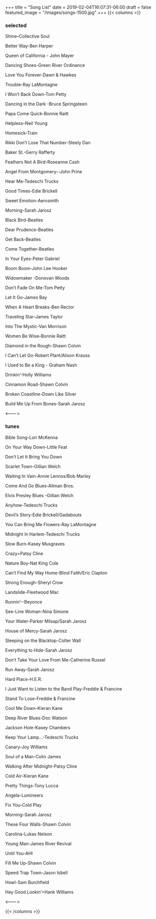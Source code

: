 +++
title = "Song List"
date = 2019-02-04T16:07:31-06:00
draft = false
featured_image = "/images/songs-1500.jpg"
+++
{{< columns >}} <!-- begin columns block -->
### selected
Shine–Collective Soul

Better Way-Ben Harper

Queen of California	- John Mayer

Dancing Shoes-Green River Ordinance

Love You Forever-Dawn & Hawkes

Trouble-Ray LaMontagne

I Won’t Back Down-Tom Petty

Dancing in the Dark	-Bruce Springsteen

Papa Come Quick-Bonnie Raitt

Helpless–Neil Young

Homesick-Train

Rikki Don’t Lose That Number-Steely Dan

Baker St.-Gerry Rafferty

Feathers Not A Bird-Roseanne Cash	

Angel From Montgomery--John Prine

Hear Me-Tedeschi Trucks

Good Times-Edie Brickell

Sweet Emotion-Aerosmith

Morning-Sarah Jarosz

Black Bird-Beatles

Dear Prudence-Beatles

Get Back-Beatles

Come Together-Beatles

In Your Eyes-Peter Gabriel

Boom Boom-John Lee Hooker

Widowmaker	-Donovan Woods

Don’t Fade On Me-Tom Petty

Let It Go-James Bay

When A Heart Breaks-Ben Rector

Traveling Star-James Taylor

Into The Mystic-Van Morrison

Women Be Wise–Bonnie Raitt

Diamond in the Rough-Shawn Colvin

I Can’t Let Go-Robert Plant/Alison Krauss

I Used to Be a King	- Graham Nash

Drinkin’-Holly Williams

Cinnamon Road-Shawn Colvin

Broken Coastline-Down Like Silver

Build Me Up From Bones-Sarah Jarosz





<---> <!-- magic separator, between columns -->

### tunes
Bible Song-Lori McKenna

On Your Way Down-Little Feat

Don’t Let It Bring You Down

Scarlet Town-Gillian Welch

Waiting In Vain-Annie Lennox/Bob Marley

Come And Go Blues-Allman Bros.

Elvis Presley Blues -Gillian Welch  

Anyhow-Tedeschi Trucks

Devil’s Story-Edie Brickell/Gadabouts

You Can Bring Me Flowers-Ray LaMontagne

Midnight In Harlem-Tedeschi Trucks

Slow Burn-Kasey Musgraves

Crazy=Patsy Cline

Nature Boy-Nat King Cole	

Can’t Find My Way Home-Blind Faith/Eric Clapton

Strong Enough-Sheryl Crow

Landslide-Fleetwood Mac

Runnin’--Beyonce

See-Line Woman-Nina Simone

Your Water-Parker Milsap/Sarah Jarosz 

House of Mercy-Sarah Jarosz

Sleeping on the Blacktop-Colter Wall

Everything to Hide-Sarah Jarosz

Don’t Take Your Love From Me-Catherine Russel		

Run Away-Sarah Jarosz

Hard Place-H.E.R.

I Just Want to Listen to the Band Play-Freddie & Francine

Stand To Lose-Freddie & Francine

Cool Me Down-Kieran Kane

Deep River Blues-Doc Watson

Jackson Hole-Kasey Chambers

Keep Your Lamp…-Tedeschi Trucks

Canary-Joy Williams

Soul of a Man-Colin James

Walking After Midnight-Patsy Cline

Cold Air-Kieran Kane

Pretty Things-Tony Lucca

Angela-Lumineers

Fix You-Cold Play

Morning–Sarah Jarosz

These Four Walls-Shawn Colvin

Carolina-Lukas Nelson

Young Man-James River Revival

Until You-AHI

Fill Me Up-Shawn Colvin

Speed Trap Town-Jason Isbell

Howl-Sam Burchfield

Hey Good Lookin’=Hank Williams


<---> <!-- magic separator, between columns -->

{{< /columns >}}

